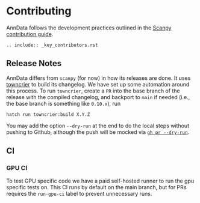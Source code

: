 # Contributing

AnnData follows the development practices outlined in the [Scanpy contribution guide](https://scanpy.readthedocs.io/en/latest/dev/index.html).

```{eval-rst}
.. include:: _key_contributors.rst
```

## Release Notes

AnnData differs from `scanpy` (for now) in how its releases are done.
It uses [towncrier][] to build its changelog.
We have set up some automation around this process.
To run `towncrier`, create a `PR` into the base branch of the release with the compiled changelog, and backport to `main` if needed (i.e., the base branch is something like `0.10.x`), run

```shell
hatch run towncrier:build X.Y.Z
```

You may add the option `--dry-run` at the end to do the local steps without pushing to Github, although the push will be mocked via [`gh pr --dry-run`](https://cli.github.com/manual/gh_pr_create).

[towncrier]: https://towncrier.readthedocs.io/en/stable/

## CI

### GPU CI

To test GPU specific code we have a paid self-hosted runner to run the gpu specific tests on.
This CI runs by default on the main branch, but for PRs requires the `run-gpu-ci` label to prevent unnecessary runs.
